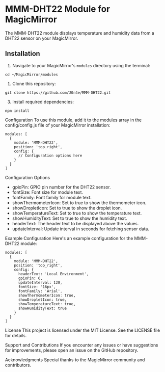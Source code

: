 # MMM-DHT22 Module for MagicMirror

The MMM-DHT22 module displays temperature and humidity data from a DHT22 sensor on your MagicMirror.

## Installation

1. Navigate to your MagicMirror's `modules` directory using the terminal:
````
cd ~/MagicMirror/modules
````

1. Clone this repository:
````
git clone https://github.com/J0n4e/MMM-DHT22.git
````

3. Install required dependencies:
````
npm install
````

Configuration
To use this module, add it to the modules array in the config/config.js file of your MagicMirror installation:

````
modules: [
  {
    module: 'MMM-DHT22',
    position: 'top_right',
    config: {
      // Configuration options here
    }
  }
]
````


Configuration Options
* gpioPin: GPIO pin number for the DHT22 sensor.
* fontSize: Font size for module text.
* fontFamily: Font family for module text.
* showThermometerIcon: Set to true to show the thermometer icon.
* showDropletIcon: Set to true to show the droplet icon.
* showTemperatureText: Set to true to show the temperature text.
* showHumidityText: Set to true to show the humidity text.
* headerText: The header text to be displayed above the values.
* updateInterval: Update interval in seconds for fetching sensor data.

Example Configuration
Here's an example configuration for the MMM-DHT22 module:

````
modules: [
  {
    module: 'MMM-DHT22',
    position: 'top_right',
    config: {
      headerText: 'Local Environment',
      gpioPin: 6,
      updateInterval: 120,
      fontSize: '16px',
      fontFamily: 'Arial',
      showThermometerIcon: true,
      showDropletIcon: true,
      showTemperatureText: true,
      showHumidityText: true   
    }
  }
]
````
License
This project is licensed under the MIT License. See the LICENSE file for details.

Support and Contributions
If you encounter any issues or have suggestions for improvements, please open an issue on the GitHub repository.

Acknowledgments
Special thanks to the MagicMirror community and contributors.
